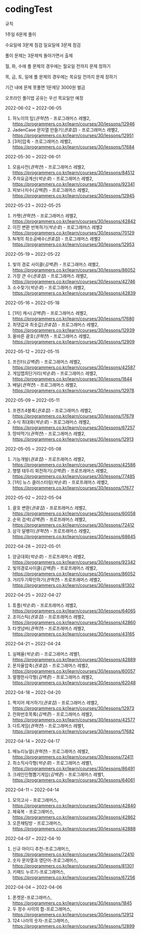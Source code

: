 # codingTest

규칙

1주일 6문제 풀이

수요일에 3문제 점검 일요일에 3문제 점검

풀이 문제는 3문제씩 돌아가면서 출제

월, 화, 수에 풀 문제의 경우에는 월요일 전까지 문제 정하기

목, 금, 토, 일에 풀 문제의 경우에는 목요일 전까지 문제 정하기


기간 내에 문제 못풀면 1문제당 3000원 벌금

오프라인 풀이법 공유는 우선 목요일만 예정 

2022-06-02 ~ 2022-06-05
1. 하노이의 탑(*권혁찬*) - 프로그래머스 레벨2, https://programmers.co.kr/learn/courses/30/lessons/12946
2. JadenCase 문자열 만들기(*권효집*) - 프로그래머스 레벨2, https://programmers.co.kr/learn/courses/30/lessons/12951
3. [3차]압축 - 프로그래머스 레벨2, https://programmers.co.kr/learn/courses/30/lessons/17684

2022-05-30 ~ 2022-06-01
1. 모음사전(*권혁찬*) - 프로그래머스 레벨2, https://programmers.co.kr/learn/courses/30/lessons/84512
2. 주차요금계산(*박순호*) - 프로그래머스 레벨2, https://programmers.co.kr/learn/courses/30/lessons/92341
3. 피보나치수(*김백준*) - 프로그래머스 레벨2, https://programmers.co.kr/learn/courses/30/lessons/12945

2022-05-23 ~ 2022-05-25
1. 카펫(*권혁찬*) - 프로그래머스 레벨2, https://programmers.co.kr/learn/courses/30/lessons/42842
2. 이진 변환 반복하기(*박순호*) - 프로그래머스 레벨2 https://programmers.co.kr/learn/courses/30/lessons/70129
3. N개의 최소공배수(*권효집*) - 프로그래머스 레벨2 https://programmers.co.kr/learn/courses/30/lessons/12953

2022-05-19 ~ 2022-05-22
1. 빛의 경로 사이클(*김백준*) - 프로그래머스 레벨2, https://programmers.co.kr/learn/courses/30/lessons/86052
2. 가장 큰 수(*권효집*) - 프로그래머스 레벨2, https://programmers.co.kr/learn/courses/30/lessons/42746
3. 소수찾기(*박순호*) - 프로그래머스 레벨2, https://programmers.co.kr/learn/courses/30/lessons/42839

2022-05-16 ~ 2022-05-18
1. [1차] 캐시(*김백준*) - 프로그래머스 레벨2, https://programmers.co.kr/learn/courses/30/lessons/17680
2. 최댓값과 최솟값(*권효집*) - 프로그래머스 레벨2, https://programmers.co.kr/learn/courses/30/lessons/12939
3. 올바른 괄호(*권혁찬*) - 프로그래머스 레벨2, https://programmers.co.kr/learn/courses/30/lessons/12909

2022-05-12 ~ 2022-05-15
1. 프린터(*김백준*) - 프로그래머스 레벨2, https://programmers.co.kr/learn/courses/30/lessons/42587
2. 게임맵최단거리(*박순호*) - 프로그래머스 레벨2, https://programmers.co.kr/learn/courses/30/lessons/1844
3. 배달(*권혁찬*) - 프로그래머스 레벨2, https://programmers.co.kr/learn/courses/30/lessons/12978

2022-05-09 ~ 2022-05-11
1. 프렌즈4블록(*권효집*) - 프로그래머스 레벨2, https://programmers.co.kr/learn/courses/30/lessons/17679
2. 수식 최대화(*박순호*) - 프로그래머스 레벨2, https://programmers.co.kr/learn/courses/30/lessons/67257
3. 땅따먹기(*권혁찬*) - 프로그래머스 레벨2, https://programmers.co.kr/learn/courses/30/lessons/12913

2022-05-05 ~ 2022-05-08
1. 기능개발(*권효집*) - 프로프래머스 레벨2, https://programmers.co.kr/learn/courses/30/lessons/42586
2. 행렬 테두리 회전하기(*김백준*) - 프로프래머스 레벨2, https://programmers.co.kr/learn/courses/30/lessons/77485
3. [1차] 뉴스 클러스터링(*박순호*) - 프로프래머스 레벨2, https://programmers.co.kr/learn/courses/30/lessons/17677

2022-05-02 ~ 2022-05-04
1. 괄호 변환(*권효집*) - 프로프래머스 레벨2, https://programmers.co.kr/learn/courses/30/lessons/60058
2. 순위 검색(*김백준*) - 프로프래머스 레벨2, https://programmers.co.kr/learn/courses/30/lessons/72412
3. 삼각 달팽이(*권혁찬*) - 프로프래머스 레벨2, https://programmers.co.kr/learn/courses/30/lessons/68645


2022-04-28 ~ 2022-05-01
1. 양궁대회(*박순호*) - 프로프래머스 레벨2, https://programmers.co.kr/learn/courses/30/lessons/92342
2. 빛의경로사이클(*김백준*) - 프로프래머스 레벨2, https://programmers.co.kr/learn/courses/30/lessons/86052
3. 거리두기확인하기(*권혁찬*) - 프로프래머스 레벨2, https://programmers.co.kr/learn/courses/30/lessons/81302

2022-04-25 ~ 2022-04-27
1. 튜플(*박순호*) - 프로프래머스 레벨2, https://programmers.co.kr/learn/courses/30/lessons/64065 
2. 조이스틱(*권효집*) - 프로프래머스 레벨2, https://programmers.co.kr/learn/courses/30/lessons/42860
3. 타겟넘버(*권혁찬*) - 프로프래머스 레벨2, https://programmers.co.kr/learn/courses/30/lessons/43165

2022-04-21 ~ 2022-04-24
1. 실패율(*박순호*) - 프로그래머스 레벨1, https://programmers.co.kr/learn/courses/30/lessons/42889
2. 문자율압축(*권효집*) - 프로그래머스 레벨2, https://programmers.co.kr/learn/courses/30/lessons/60057
3. 멀쩡한사각형(*김백준*) - 프로그래머스 레벨2, https://programmers.co.kr/learn/courses/30/lessons/62048

2022-04-18 ~ 2022-04-20
1. 짝지어 제거하기(*권효집*) - 프로그래머스 레벨2, https://programmers.co.kr/learn/courses/30/lessons/12973
2. 전화번호목록(*김백준*) - 프로그래머스 레벨2, https://programmers.co.kr/learn/courses/30/lessons/42577
3. 다트게임(*권혁찬*) - 프로그래머스 레벨1, https://programmers.co.kr/learn/courses/30/lessons/17682

2022-04-14 ~ 2022-04-17
1. 메뉴리뉴얼(*권혁찬*) - 프로그래머스 레벨2, https://programmers.co.kr/learn/courses/30/lessons/72411
2. 최소직사각형(*박순호*) - 프로그래머스 레벨1, https://programmers.co.kr/learn/courses/30/lessons/86491
3. 크레인인형뽑기게임(*김백준*) - 프로그래머스 레벨1, https://programmers.co.kr/learn/courses/30/lessons/64061


2022-04-11 ~ 2022-04-14
1. 모의고사 - 프로그래머스, https://programmers.co.kr/learn/courses/30/lessons/42840
2. 체육복 - 프로그래머스, https://programmers.co.kr/learn/courses/30/lessons/42862
3. 오픈채팅방 - 프로그래머스, https://programmers.co.kr/learn/courses/30/lessons/42888

2022-04-07 ~ 2022-04-10
1. 신규 아이디 추천-프로그래머스, https://programmers.co.kr/learn/courses/30/lessons/72410
2. 숫자 문자열과 영단어-프로그래머스, https://programmers.co.kr/learn/courses/30/lessons/81301
3. 키패드 누르기-프로그래머스, https://programmers.co.kr/learn/courses/30/lessons/67256

2022-04-04 ~ 2022-04-06
1. 폰켓몬-프로그래머스, https://programmers.co.kr/learn/courses/30/lessons/1845
2. 두 정수 사이의 합-프로그래머스, https://programmers.co.kr/learn/courses/30/lessons/12912
3. 124 나라의 숫자-프로그래머스, https://programmers.co.kr/learn/courses/30/lessons/12899
